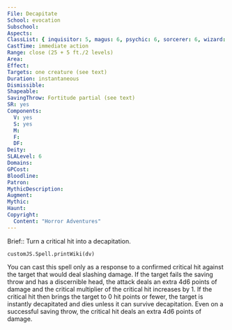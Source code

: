 ```yaml
---
File: Decapitate
School: evocation
Subschool: 
Aspects: 
ClassList: { inquisitor: 5, magus: 6, psychic: 6, sorcerer: 6, wizard: 6 }
CastTime: immediate action
Range: close (25 + 5 ft./2 levels)
Area: 
Effect: 
Targets: one creature (see text)
Duration: instantaneous
Dismissible: 
Shapeable: 
SavingThrow: Fortitude partial (see text)
SR: yes
Components:
  V: yes
  S: yes
  M: 
  F: 
  DF: 
Deity: 
SLALevel: 6
Domains: 
GPCost: 
Bloodline: 
Patron: 
MythicDescription: 
Augment: 
Mythic: 
Haunt: 
Copyright:
  Content: "Horror Adventures"
---
```

Brief:: Turn a critical hit into a decapitation.

```dataviewjs
customJS.Spell.printWiki(dv)
```

You can cast this spell only as a response to a confirmed critical hit against the target that would deal slashing damage. If the target fails the saving throw and has a discernible head, the attack deals an extra 4d6 points of damage and the critical multiplier of the critical hit increases by 1. If the critical hit then brings the target to 0 hit points or fewer, the target is instantly decapitated and dies unless it can survive decapitation. Even on a successful saving throw, the critical hit deals an extra 4d6 points of damage.
